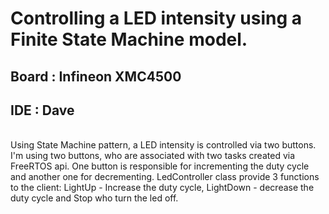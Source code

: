 
#                       Controlling a LED intensity using a Finite State Machine model. 

## Board : Infineon XMC4500
## IDE : Dave

</br>
Using State Machine pattern, a LED intensity is controlled via two buttons. I'm using two buttons, who are associated with two tasks created via FreeRTOS api. One button is responsible for incrementing the duty cycle and another one for decrementing. LedController class provide 3 functions to the client: LightUp - Increase the duty cycle, LightDown - decrease the duty cycle and Stop who turn the led off.

